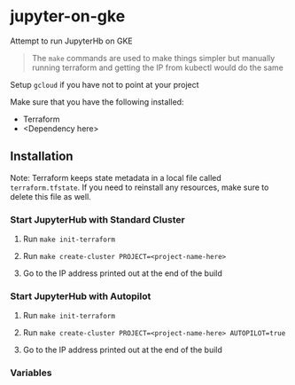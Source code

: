 # jupyter-on-gke
Attempt to run JupyterHb on GKE
> The `make` commands are used to make things simpler but manually running terraform and getting the IP from kubectl would do the same 

Setup `gcloud` if you have not to point at your project

Make sure that you have the following installed:
* Terraform
* \<Dependency here\>

## Installation

Note: Terraform keeps state metadata in a local file called `terraform.tfstate`.
If you need to reinstall any resources, make sure to delete this file as well.

### Start JupyterHub with Standard Cluster

1. Run `make init-terraform`

2. Run `make create-cluster PROJECT=<project-name-here>`

3. Go to the IP address printed out at the end of the build

### Start JupyterHub with Autopilot 

1. Run `make init-terraform`

2. Run `make create-cluster PROJECT=<project-name-here> AUTOPILOT=true`

3. Go to the IP address printed out at the end of the build

### Variables 

